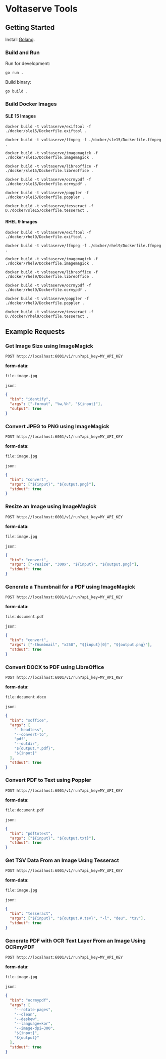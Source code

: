 # Voltaserve Tools

## Getting Started

Install [Golang](https://go.dev/doc/install).

### Build and Run

Run for development:

```shell
go run .
```

Build binary:

```shell
go build .
```

### Build Docker Images

#### SLE 15 Images

```shell
docker build -t voltaserve/exiftool -f ./docker/sle15/Dockerfile.exiftool .
```

```shell
docker build -t voltaserve/ffmpeg -f ./docker/sle15/Dockerfile.ffmpeg .
```

```shell
docker build -t voltaserve/imagemagick -f ./docker/sle15/Dockerfile.imagemagick .
```

```shell
docker build -t voltaserve/libreoffice -f ./docker/sle15/Dockerfile.libreoffice .
```

```shell
docker build -t voltaserve/ocrmypdf -f ./docker/sle15/Dockerfile.ocrmypdf .
```

```shell
docker build -t voltaserve/poppler -f ./docker/sle15/Dockerfile.poppler .
```

```shell
docker build -t voltaserve/tesseract -f D./docker/sle15/ockerfile.tesseract .
```

#### RHEL 9 Images

```shell
docker build -t voltaserve/exiftool -f ./docker/rhel9/Dockerfile.exiftool .
```

```shell
docker build -t voltaserve/ffmpeg -f ./docker/rhel9/Dockerfile.ffmpeg .
```

```shell
docker build -t voltaserve/imagemagick -f ./docker/rhel9/Dockerfile.imagemagick .
```

```shell
docker build -t voltaserve/libreoffice -f ./docker/rhel9/Dockerfile.libreoffice .
```

```shell
docker build -t voltaserve/ocrmypdf -f ./docker/rhel9/Dockerfile.ocrmypdf .
```

```shell
docker build -t voltaserve/poppler -f ./docker/rhel9/Dockerfile.poppler .
```

```shell
docker build -t voltaserve/tesseract -f D./docker/rhel9/ockerfile.tesseract .
```

## Example Requests

### Get Image Size using ImageMagick

`POST http://localhost:6001/v1/run?api_key=MY_API_KEY`

**form-data:**

`file`: `image.jpg`

`json`:

```json
{
  "bin": "identify",
  "args": ["-format", "%w,%h", "${input}"],
  "output": true
}
```

### Convert JPEG to PNG using ImageMagick

`POST http://localhost:6001/v1/run?api_key=MY_API_KEY`

**form-data:**

`file`: `image.jpg`

`json`:

```json
{
  "bin": "convert",
  "args": ["${input}", "${output.png}"],
  "stdout": true
}
```

### Resize an Image using ImageMagick

`POST http://localhost:6001/v1/run?api_key=MY_API_KEY`

**form-data:**

`file`: `image.jpg`

`json`:

```json
{
  "bin": "convert",
  "args": ["-resize", "300x", "${input}", "${output.png}"],
  "stdout": true
}
```

### Generate a Thumbnail for a PDF using ImageMagick

`POST http://localhost:6001/v1/run?api_key=MY_API_KEY`

**form-data:**

`file`: `document.pdf`

`json`:

```json
{
  "bin": "convert",
  "args": ["-thumbnail", "x250", "${input}[0]", "${output.png}"],
  "stdout": true
}
```

### Convert DOCX to PDF using LibreOffice

`POST http://localhost:6001/v1/run?api_key=MY_API_KEY`

**form-data:**

`file`: `document.docx`

`json`:

```json
{
  "bin": "soffice",
  "args": [
    "--headless",
    "--convert-to",
    "pdf",
    "--outdir",
    "${output.*.pdf}",
    "${input}"
  ],
  "stdout": true
}
```

### Convert PDF to Text using Poppler

`POST http://localhost:6001/v1/run?api_key=MY_API_KEY`

**form-data:**

`file`: `document.pdf`

`json`:

```json
{
  "bin": "pdftotext",
  "args": ["${input}", "${output.txt}"],
  "stdout": true
}
```

### Get TSV Data From an Image Using Tesseract

`POST http://localhost:6001/v1/run?api_key=MY_API_KEY`

**form-data:**

`file`: `image.jpg`

`json`:

```json
{
  "bin": "tesseract",
  "args": ["${input}", "${output.#.tsv}", "-l", "deu", "tsv"],
  "stdout": true
}
```

### Generate PDF with OCR Text Layer From an Image Using OCRmyPDF

`POST http://localhost:6001/v1/run?api_key=MY_API_KEY`

**form-data:**

`file`: `image.jpg`

`json`:

```json
{
  "bin": "ocrmypdf",
  "args": [
    "--rotate-pages",
    "--clean",
    "--deskew",
    "--language=kor",
    "--image-dpi=300",
    "${input}",
    "${output}"
  ],
  "stdout": true
}
```

